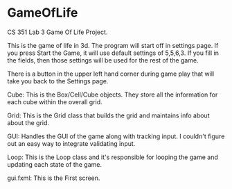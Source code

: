 # GameOfLife

CS 351 Lab 3 Game Of Life Project.

This is the game of life in 3d. The program will start off in settings page. If you press
Start the Game, it will use default settings of 5,5,6,3. If you fill in the fields, then 
those settings will be used for the rest of the game. 

There is a button in the upper left hand corner during game play that will take you back to the 
Settings page.

Cube: This is the Box/Cell/Cube objects. They store all the information for each cube within the
overall grid.

Grid: This is the Grid class that builds the grid and maintains info about about the grid.

GUI: Handles the GUI of the game along with tracking input. I couldn't figure out an easy way 
to integrate validating input.

Loop: This is the Loop class and it's responsible for looping the game and updating each state of the game.

gui.fxml: This is the First screen.
